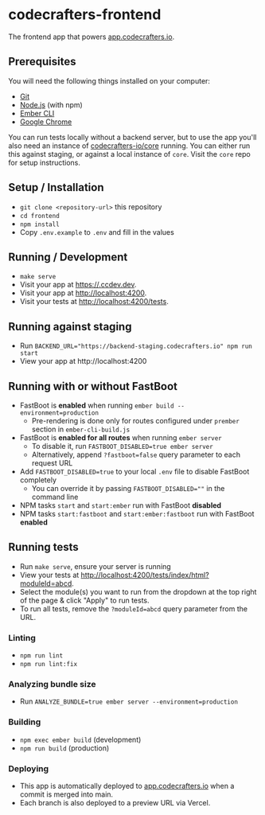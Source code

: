 # codecrafters-frontend

The frontend app that powers [app.codecrafters.io](https://app.codecrafters.io).

## Prerequisites

You will need the following things installed on your computer:

- [Git](https://git-scm.com/)
- [Node.js](https://nodejs.org/) (with npm)
- [Ember CLI](https://cli.emberjs.com/release/)
- [Google Chrome](https://google.com/chrome/)

You can run tests locally without a backend server, but to use the app you'll also need an instance of
[codecrafters-io/core](https://github.com/codecrafters-io/core) running. You can either run this against staging,
or against a local instance of `core`. Visit the `core` repo for setup instructions.

## Setup / Installation

- `git clone <repository-url>` this repository
- `cd frontend`
- `npm install`
- Copy `.env.example` to `.env` and fill in the values

## Running / Development

- `make serve`
- Visit your app at [https://<username>.ccdev.dev](https://<username>.ccdev.dev).
- Visit your app at [http://localhost:4200](http://localhost:4200).
- Visit your tests at [http://localhost:4200/tests](http://localhost:4200/tests).

## Running against staging

- Run `BACKEND_URL="https://backend-staging.codecrafters.io" npm run start`
- View your app at http://localhost:4200

## Running with or without FastBoot

- FastBoot is **enabled** when running `ember build --environment=production`
  - Pre-rendering is done only for routes configured under `prember` section in `ember-cli-build.js`
- FastBoot is **enabled for all routes** when running `ember server`
  - To disable it, run `FASTBOOT_DISABLED=true ember server`
  - Alternatively, append `?fastboot=false` query parameter to each request URL
- Add `FASTBOOT_DISABLED=true` to your local `.env` file to disable FastBoot completely
  - You can override it by passing `FASTBOOT_DISABLED=""` in the command line
- NPM tasks `start` and `start:ember` run with FastBoot **disabled**
- NPM tasks `start:fastboot` and `start:ember:fastboot` run with FastBoot **enabled**

## Running tests

- Run `make serve`, ensure your server is running
- View your tests at [http://localhost:4200/tests/index/html?moduleId=abcd](http://localhost:4200/tests/index.html?moduleId=abcd).
- Select the module(s) you want to run from the dropdown at the top right of the page & click "Apply" to run tests.
- To run all tests, remove the `?moduleId=abcd` query parameter from the URL.

### Linting

- `npm run lint`
- `npm run lint:fix`

### Analyzing bundle size

- Run `ANALYZE_BUNDLE=true ember server --environment=production`

### Building

- `npm exec ember build` (development)
- `npm run build` (production)

### Deploying

- This app is automatically deployed to [app.codecrafters.io](https://app.codecrafters.io) when a commit is merged into main.
- Each branch is also deployed to a preview URL via Vercel.
